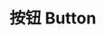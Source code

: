 # 按钮 Button

<demo src="./demos/basic.vue"></demo>

<demo src="./demos/disabled.vue"></demo>

<demo src="./demos/size.vue"></demo>
